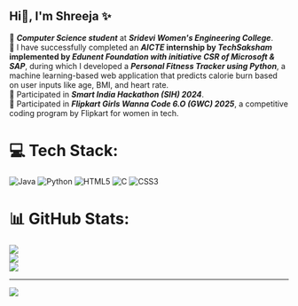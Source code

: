 ## Hi👋, I'm Shreeja ✨

🧠 ***Computer Science student*** at ***Sridevi Women's Engineering College***.<br/>
🔷 I have successfully completed an ***AICTE* internship by *TechSaksham* implemented by *Edunent Foundation with initiative CSR of Microsoft & SAP***, during which I developed a ***Personal Fitness Tracker using Python***, a machine learning-based web application that predicts calorie burn based on user inputs like age, BMI, and heart rate.<br/>
🧩 Participated in ***Smart India Hackathon (SIH) 2024***.<br/>
🧩 Participated in ***Flipkart Girls Wanna Code 6.O (GWC) 2025***, a competitive coding program by Flipkart for women in tech.


# 💻 Tech Stack:
![Java](https://img.shields.io/badge/java-%23ED8B00.svg?style=for-the-badge&logo=openjdk&logoColor=white) ![Python](https://img.shields.io/badge/python-3670A0?style=for-the-badge&logo=python&logoColor=ffdd54) ![HTML5](https://img.shields.io/badge/html5-%23E34F26.svg?style=for-the-badge&logo=html5&logoColor=white) ![C](https://img.shields.io/badge/c-%2300599C.svg?style=for-the-badge&logo=c&logoColor=white) ![CSS3](https://img.shields.io/badge/css3-%231572B6.svg?style=for-the-badge&logo=css3&logoColor=white)
# 📊 GitHub Stats:
![](https://github-readme-stats.vercel.app/api?username=ShreejaMandaloju&theme=transparent&hide_border=false&include_all_commits=true&count_private=true)<br/>
![](https://nirzak-streak-stats.vercel.app/?user=ShreejaMandaloju&theme=transparent&hide_border=false)<br/>
![](https://github-readme-stats.vercel.app/api/top-langs/?username=ShreejaMandaloju&theme=transparent&hide_border=false&include_all_commits=true&count_private=true&layout=compact)

---
[![](https://visitcount.itsvg.in/api?id=ShreejaMandaloju&icon=0&color=0)](https://visitcount.itsvg.in)

<!-- Proudly created with GPRM ( https://gprm.itsvg.in ) -->
